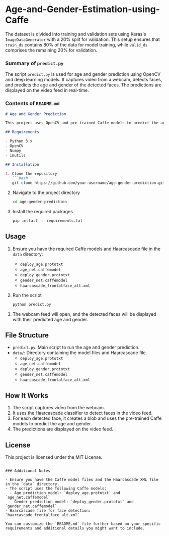# Age-and-Gender-Estimation-using-Caffe
The dataset is divided into training and validation sets using Keras's `ImageDataGenerator` with a 20% split for validation. This setup ensures that `train_ds` contains 80% of the data for model training, while `valid_ds` comprises the remaining 20% for validation.


### Summary of `predict.py`

The script `predict.py` is used for age and gender prediction using OpenCV and deep learning models. It captures video from a webcam, detects faces, and predicts the age and gender of the detected faces. The predictions are displayed on the video feed in real-time.

### Contents of `README.md`

```markdown
# Age and Gender Prediction

This project uses OpenCV and pre-trained Caffe models to predict the age and gender of faces detected in real-time from a webcam feed.

## Requirements

- Python 3.x
- OpenCV
- Numpy
- imutils

## Installation

1. Clone the repository
   ```bash
   git clone https://github.com/your-username/age-gender-prediction.git
   ```
2. Navigate to the project directory
   ```bash
   cd age-gender-prediction
   ```
3. Install the required packages
   ```bash
   pip install -r requirements.txt
   ```

## Usage

1. Ensure you have the required Caffe models and Haarcascade file in the `data` directory:
   - `deploy_age.prototxt`
   - `age_net.caffemodel`
   - `deploy_gender.prototxt`
   - `gender_net.caffemodel`
   - `haarcascade_frontalface_alt.xml`

2. Run the script
   ```bash
   python predict.py
   ```

3. The webcam feed will open, and the detected faces will be displayed with their predicted age and gender.

## File Structure

- `predict.py`: Main script to run the age and gender prediction.
- `data/`: Directory containing the model files and Haarcascade file.
  - `deploy_age.prototxt`
  - `age_net.caffemodel`
  - `deploy_gender.prototxt`
  - `gender_net.caffemodel`
  - `haarcascade_frontalface_alt.xml`

## How It Works

1. The script captures video from the webcam.
2. It uses the Haarcascade classifier to detect faces in the video feed.
3. For each detected face, it creates a blob and uses the pre-trained Caffe models to predict the age and gender.
4. The predictions are displayed on the video feed.

## License

This project is licensed under the MIT License.
```

### Additional Notes

- Ensure you have the Caffe model files and the Haarcascade XML file in the `data` directory.
- The script uses the following Caffe models:
  - Age prediction model: `deploy_age.prototxt` and `age_net.caffemodel`
  - Gender prediction model: `deploy_gender.prototxt` and `gender_net.caffemodel`
- Haarcascade file for face detection: `haarcascade_frontalface_alt.xml`

You can customize the `README.md` file further based on your specific requirements and additional details you might want to include.
